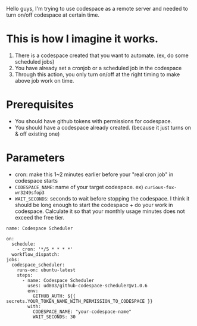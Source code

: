 Hello guys, I'm trying to use codespace as a remote server and needed to turn on/off codespace at certain time.

# This is how I imagine it works.
1. There is a codespace created that you want to automate. (ex, do some scheduled jobs)
2. You have already set a cronjob or a scheduled job in the codespace
3. Through this action, you only turn on/off at the right timing to make above job work on time.

# Prerequisites
- You should have github tokens with permissions for codespace.
- You should have a codespace already created. (because it just turns on & off existing one)

# Parameters
- cron: make this 1~2 minutes earlier before your "real cron job" in codespace starts
- `CODESPACE_NAME`: name of your target codespace. ex) `curious-fox-wr3249sfop3`
- `WAIT_SECONDS`: seconds to wait before stopping the codespace. I think it should be long enough to start the codespace + do your work in codespace. Calculate it so that your monthly usage minutes does not exceed the free tier.

```
name: Codespace Scheduler

on:
  schedule:
    - cron: '*/5 * * * *' 
  workflow_dispatch:
jobs:
  codespace_scheduler:
    runs-on: ubuntu-latest
    steps:
      - name: Codespace Scheduler
        uses: ud803/github-codespace-scheduler@v1.0.6
        env:
          GITHUB_AUTH: ${{ secrets.YOUR_TOKEN_NAME_WITH_PERMISSION_TO_CODESPACE }}
        with:
          CODESPACE_NAME: "your-codespace-name"
          WAIT_SECONDS: 30
```
